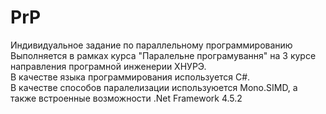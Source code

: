 # PrP
<div text-align="center">
 Индивидуальное задание по параллельному программированию<br>
 Выполняется в рамках курса "Паралельне програмування" на 3 курсе направления програмной инженерии ХНУРЭ.<br>
 В качестве языка программирования используется C#. <br>
 В качестве способов паралелизации используюется Mono.SIMD, а также встроенные возможности .Net Framework 4.5.2<br>
</div>
